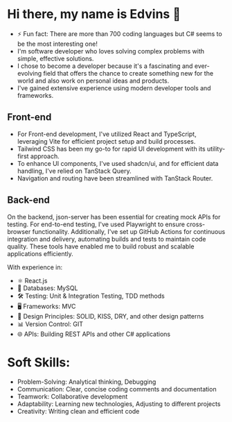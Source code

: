 # Hi there, my name is Edvins 👋

- ⚡ Fun fact: There are more than 700 coding languages but C# seems to be the most interesting one!
-  I'm software developer who loves solving complex problems with simple, effective solutions.
-  I chose to become a developer because it's a fascinating and ever-evolving field that offers the chance to create something new for the world and also work on personal ideas and products.
-  I've gained extensive experience using modern developer tools and frameworks.
##  Front-end
- For Front-end development, I've utilized React and TypeScript, leveraging Vite for efficient project setup and build processes.
- Tailwind CSS has been my go-to for rapid UI development with its utility-first approach.
- To enhance UI components, I've used shadcn/ui, and for efficient data handling, I've relied on TanStack Query.
- Navigation and routing have been streamlined with TanStack Router.

## Back-end
On the backend, json-server has been essential for creating mock APIs for testing. For end-to-end testing, I've used Playwright to ensure cross-browser functionality. Additionally, I've set up GitHub Actions for continuous integration and delivery, automating builds and tests to maintain code quality.
These tools have enabled me to build robust and scalable applications efficiently.

With experience in: 
- ⚛️ React.js
- 💾 Databases: MySQL
- 🛠 Testing: Unit & Integration Testing, TDD methods
- 🖥 Frameworks: MVC
- 📐 Design Principles: SOLID, KISS, DRY, and other design patterns
- 📊 Version Control: GIT
- 🌐 APIs: Building REST APIs and other C# applications

# Soft Skills:
- Problem-Solving: Analytical thinking, Debugging
- Communication: Clear, concise coding comments and documentation
- Teamwork: Collaborative development
- Adaptability: Learning new technologies, Adjusting to different projects
- Creativity: Writing clean and efficient code



